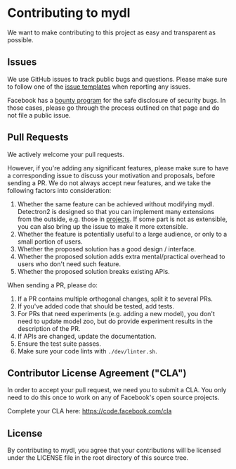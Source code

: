 # Contributing to mydl
We want to make contributing to this project as easy and transparent as
possible.

## Issues
We use GitHub issues to track public bugs and questions.
Please make sure to follow one of the
[issue templates](https://github.com/facebookresearch/mydl/issues/new/choose)
when reporting any issues.

Facebook has a [bounty program](https://www.facebook.com/whitehat/) for the safe
disclosure of security bugs. In those cases, please go through the process
outlined on that page and do not file a public issue.

## Pull Requests
We actively welcome your pull requests.

However, if you're adding any significant features, please
make sure to have a corresponding issue to discuss your motivation and proposals,
before sending a PR. We do not always accept new features, and we take the following
factors into consideration:

1. Whether the same feature can be achieved without modifying mydl.
Detectron2 is designed so that you can implement many extensions from the outside, e.g.
those in [projects](https://github.com/facebookresearch/mydl/tree/master/projects).
If some part is not as extensible, you can also bring up the issue to make it more extensible.
2. Whether the feature is potentially useful to a large audience, or only to a small portion of users.
3. Whether the proposed solution has a good design / interface.
4. Whether the proposed solution adds extra mental/practical overhead to users who don't
   need such feature.
5. Whether the proposed solution breaks existing APIs.

When sending a PR, please do:

1. If a PR contains multiple orthogonal changes, split it to several PRs.
2. If you've added code that should be tested, add tests.
3. For PRs that need experiments (e.g. adding a new model), you don't need to update model zoo,
   but do provide experiment results in the description of the PR.
4. If APIs are changed, update the documentation.
5. Ensure the test suite passes.
6. Make sure your code lints with `./dev/linter.sh`.


## Contributor License Agreement ("CLA")
In order to accept your pull request, we need you to submit a CLA. You only need
to do this once to work on any of Facebook's open source projects.

Complete your CLA here: <https://code.facebook.com/cla>

## License
By contributing to mydl, you agree that your contributions will be licensed
under the LICENSE file in the root directory of this source tree.
